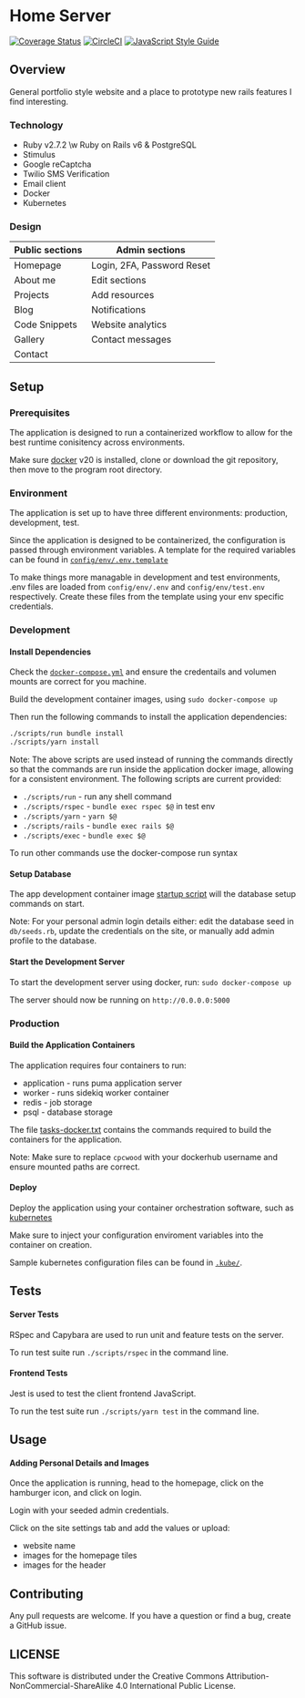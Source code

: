 # Home Server

[![Coverage Status](https://img.shields.io/coveralls/github/cpcwood/home-server?style=flat-square&color=sucess)](https://coveralls.io/github/cpcwood/home-server?branch=master) [![CircleCI](https://img.shields.io/circleci/build/gh/cpcwood/home-server?style=flat-square&color=sucess)](https://travis-ci.com/github/cpcwood/home-server) [![JavaScript Style Guide](https://img.shields.io/badge/JS_code_style-standard-informational.svg?style=flat-square)](https://standardjs.com)

## Overview

General portfolio style website and a place to prototype new rails features I find interesting.

### Technology

- Ruby v2.7.2 \w Ruby on Rails v6 & PostgreSQL
- Stimulus
- Google reCaptcha
- Twilio SMS Verification
- Email client
- Docker
- Kubernetes

### Design

| Public sections | Admin sections              |
|-                |-                            |
| Homepage        | Login, 2FA, Password Reset  |
| About me        | Edit sections               |
| Projects        | Add resources               |
| Blog            | Notifications               |
| Code Snippets   | Website analytics           |
| Gallery         | Contact messages            |
| Contact         |                             |



## Setup

### Prerequisites

The application is designed to run a containerized workflow to allow for the best runtime conisitency across environments. 

Make sure [docker](https://www.docker.com/) v20 is installed, clone or download the git repository, then move to the program root directory.

### Environment

The application is set up to have three different environments: production, development, test.

Since the application is designed to be containerized, the configuration is passed through environment variables. A template for the required variables can be found in [```config/env/.env.template```](/config/env/.env.template)

To make things more managable in development and test environments, .env files are loaded from ```config/env/.env``` and ```config/env/test.env``` respectively. Create these files from the template using your env specific credentials.

### Development

#### Install Dependencies

Check the [```docker-compose.yml```](docker-compose.yml) and ensure the credentails and volumen mounts are correct for you machine.

Build the development container images, using ```sudo docker-compose up```

Then run the following commands to install the application dependencies:

```bash
./scripts/run bundle install
./scripts/yarn install
```

Note: The above scripts are used instead of running the commands directly so that the commands are run inside the application docker image, allowing for a consistent environment. The following scripts are current provided:
- ```./scripts/run``` - run any shell command
- ```./scripts/rspec``` - ```bundle exec rspec $@``` in test env
- ```./scripts/yarn``` - ```yarn $@```
- ```./scripts/rails``` - ```bundle exec rails $@```
- ```./scripts/exec``` - ```bundle exec $@```
  
To run other commands use the docker-compose run syntax 

#### Setup Database

The app development container image [startup script](./scripts/docker/docker-startup-worker.dev.sh) will the database setup commands on start.

Note: For your personal admin login details either: edit the database seed in ```db/seeds.rb```, update the credentials on the site, or manually add admin profile to the database.

#### Start the Development Server

To start the development server using docker, run: ```sudo docker-compose up```

The server should now be running on ```http://0.0.0.0:5000```

### Production
#### Build the Application Containers

The application requires four containers to run:
- application - runs puma application server
- worker - runs sidekiq worker container
- redis - job storage
- psql - database storage

The file [tasks-docker.txt](tasks-docker.txt) contains the commands required to build the containers for the application. 

Note: Make sure to replace ```cpcwood``` with your dockerhub username and ensure mounted paths are correct.

#### Deploy

Deploy the application using your container orchestration software, such as [kubernetes](https://kubernetes.io/)

Make sure to inject your configuration enviroment variables into the container on creation.

Sample kubernetes configuration files can be found in [```.kube/```](.kube/).


## Tests

#### Server Tests

RSpec and Capybara are used to run unit and feature tests on the server. 

To run test suite run ```./scripts/rspec``` in the command line.

#### Frontend Tests

Jest is used to test the client frontend JavaScript.

To run the test suite run ```./scripts/yarn test``` in the command line.


## Usage

#### Adding Personal Details and Images

Once the application is running, head to the homepage, click on the hamburger icon, and click on login.

Login with your seeded admin credentials.

Click on the site settings tab and add the values or upload:
- website name
- images for the homepage tiles 
- images for the header



## Contributing

Any pull requests are welcome. If you have a question or find a bug, create a GitHub issue.


## LICENSE

This software is distributed under the Creative Commons Attribution-NonCommercial-ShareAlike 4.0 International Public License.